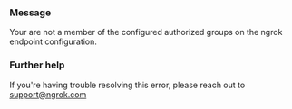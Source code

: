 
### Message
Your are not a member of the configured authorized groups on the ngrok endpoint configuration.

### Further help
If you're having trouble resolving this error, please reach out to [support@ngrok.com](mailto:support@ngrok.com?subject=Help%20with%20ERR_NGROK_5312)

